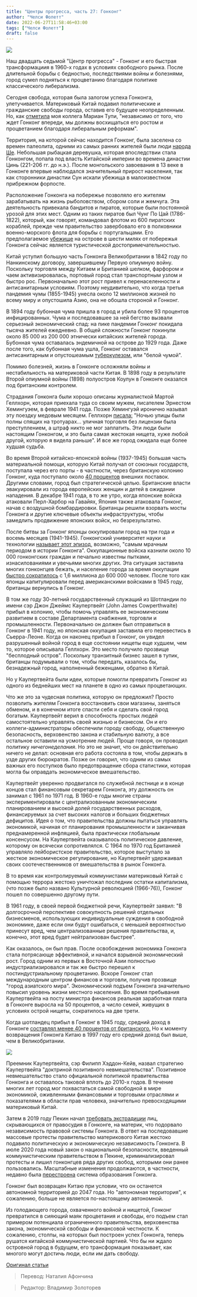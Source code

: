 ```yaml
---
title: "Центры прогресса, часть 27: Гонконг"
author: "Челси Фолетт"
date: 2022-06-27T11:58:46+03:00
tags: ["Челси Фолетт"]
draft: false
---
```


![](https://www.humanprogress.org/wp-content/uploads/2021/04/HKK.png)


Наш двадцать седьмой "Центр прогресса" - Гонконг и его быстрая трансформациия в 1960-х годах в условиях свободного рынка. После длительной борьбы с бедностью, последствиями войны и болезнями, город сумел подняться к процветанию благодаря политике классического либерализма.

Сегодня свобода, которая была залогом успеха Гонконга, улетучивается. Материковый Китай подавил политические и гражданские свободы города, оставив его будущее неопределенным. Но, как [отметила](https://www.humanprogress.org/goodbye-to-hong-kong/) моя коллега Мариан Тупи, "независимо от того, что ждет Гонконг впереди, мы должны восхищаться его ростом и процветанием благодаря либеральным реформам".

Территория, на которой сейчас находится Гонконг, была заселена со времен палеолита, одними из самых ранних жителей были люди [народа Ше](https://en.wikipedia.org/wiki/She_people). Небольшая рыбацкая деревушка, которая впоследствии стала Гонконгом, попала под власть Китайской империи во времена династии Цинь (221-206 гг. до н.э.). После монгольского завоевания в 13 веке в Гонконге впервые наблюдался значительный прирост населения, так как сторонники династии Сун искали убежища в малоизвестном прибрежном форпосте.

Расположение Гонконга на побережье позволяло его жителям зарабатывать на жизнь рыболовством, сбором соли и  жемчуга. Эта деятельность привекала бандитов и пиратов, которые были постоянной урозой для этих мест. Одним из таких пиратов был Чунг По Цай (1786-1822), который, как говорят, командовал флотом из 600 пиратских кораблей, прежде чем правительство завербовало его в полковники военно-морского флота для борьбы с португальцами. Его предполагаемое [убежище](https://www.atlasobscura.com/places/cheng-po-pirate-cave) на острове в шести милях от побережья Гонконга сейчас является туристической достопримечательностью.

Китай уступил большую часть Гонконга Великобритании в 1842 году по Нанкинскому договору, завершившему Первую опиумную войну. Поскольку торговля между Китаем и Британией шелком, фарфором и чаем активизировалась, портовый город стал транспортным узлом и быстро рос. Первоначально этот рост привел к перенаселенности и антисанитарным условиям. Поэтому неудивительно, что когда третья пандемия чумы (1855-1945) унесла около 12 миллионов жизней по всему миру и опустошила Азию, она не обошла стороной и Гонконг.

В 1894 году бубонная чума пришла в город и убила более 93 процентов инфицированных. Чума и последовавшее за ней бегство вызвали серьезный экономический спад: на пике пандемии Гонконг покидала тысяча жителей ежедневно. В общей сложности Гонконг покинули около 85 000 из 200 000 этнически китайских жителей города. Бубонная чума оставалась эндемичной на острове до 1929 года. Даже после того, как бубонная чума ушла, Гонконг оставался антисанитарным и опустошеамым [туберкулезом,](https://www.scmp.com/news/hong-kong/health-environment/article/2122487/explainer-brief-history-tb-hong-kong-experts-fear) или "белой чумой".

Помимо болезней, жизнь в Гонконге осложняли войны и нестабильность на материковой части Китая. В 1898 году в результате Второй опиумной войны (1898) полуостров Коулун в Гонконге оказался под британским контролем.

Страдания Гонконга были хорошо описаны журналисткой Мартой Геллхорн, которая приехала туда со своим мужем, писателем Эрнестом Хемингуэем, в феврале 1941 года. Позже Хемингуэй иронично называл эту поездку медовым месяцем. Геллхорн [писала:](https://www.humanprogress.org/hong-kong-and-the-power-of-economic-freedom/) "Ночью улицы были полны спящих на тротуарах... уличная торговля без лицензии была преступлением, а штраф никто не мог заплатить. Эти люди были настоящим Гонконгом, и это была самая жестокая нищета, хуже любой другой, которую я видела раньше". И все же город ожидала еще более худшая судьба.

Во время Второй китайско-японской войны (1937-1945) большая часть материальной помощи, которую Китай получал от союзных государств, поступала через его порты - в частности, через британскую колонию Гонконг, куда поступало около [40 процентов](https://www.youtube.com/watch?v=TrqlSSA2xUc) внешних поставок. Другими словами, город был стратегической целью. Британские власти эвакуировали из города европейских женщин и детей в ожидании нападения. В декабре 1941 года, в то же утро, когда японские войска атаковали Перл-Харбор на Гавайях, Япония также атаковала Гонконг, начав с воздушной бомбардировки. Британцы решили взорвать мосты Гонконга и другие ключевые объекты инфраструктуры, чтобы замедлить продвижение японских войск, но безрезультатно.

После битвы за Гонконг японцы оккупировали город на три года и восемь месяцев (1941-1945). Гонконгский университет науки и технологии [называет этот эпизод,](https://library.ust.hk/exhibitions/japanese-occupation/?page=Intro#:~:text=December%201941%20to%20August%201945,helplessness%20permeating%20citizens%27%20everyday%20lives.) возможно, "самым мрачным периодом в истории Гонконга". Оккупационные войска казнили около 10 000 гонконгских граждан и печально известны пытками, изнасилованиями и увечьями многих других. Эта ситуация заставила многих гонконгцев бежать, и население города за время оккупации [быстро сократилось](https://library.ust.hk/exhibitions/japanese-occupation/?page=Intro#:~:text=December%201941%20to%20August%201945,helplessness%20permeating%20citizens%27%20everyday%20lives.) с 1,6 миллиона до 600 000 человек. После того как японцы капитулировали перед американскими войсками в 1945 году, британцы вернулись в Гонконг.

В том же году 30-летний государственный служащий из Шотландии по имени сэр Джон Джеймс Каупертвейт (John James Cowperthwaite) прибыл в колонию, чтобы помочь управлять ее экономическим развитием в составе Департамента снабжения, торговли и промышленности. Первоначально он должен был отправиться в Гонконг в 1941 году, но японская оккупация заставила его перевестись в Сьерра-Леоне. Когда он наконец прибыл в Гонконг, он увидел разрушенный войной город в еще состоянии нищеты еще худшем, чем то, которое описывала Геллхорн. Это место получило  прозвище "бесплодный остров". Поскольку транзитный бизнес зашел в тупик, британцы подумывали о том, чтобы передать, казалось бы, безнадежный город, наполненный беженцами, обратно в Китай.

Но у Каупертвейта были идеи, которые помогли превратить Гонконг из одного из беднейших мест на планете в одно из самых процветающих.

Что же это за чудесная политика, которую он предложил? Просто позволить жителям Гонконга восстановить свои магазины, заняться обменом, и в конечном итоге спасти себя и сделать свой город богатым. Каупертвейт верил в способность простых людей самостоятельно управлять своей жизнью и бизнесом. Он и его коллеги-администраторы обеспечили городу свободу, общественную безопасность, верховенство закона и стабильную валюту, а все остальное оставили на усмотрение людей. Проще говоря, он проводил политику *ничегонеделания*. Но это не значит, что он действительно ничего не делал:  основная его работа состояла в том, чтобы держать в узде других бюрократов. Позже он говорил, что одним из самых важных его поступков было предотвращение сбора статистики, которая могла бы оправдать экономическое вмешательство.

Каупертвейт уверенно продвигался по служебной лестнице и в конце концов стал финансовым секретарем Гонконга, эту должность он занимал с 1961 по 1971 год. В 1960-е годы многие страны экспериментировали с централизованным экономическим планированием и высокой долей государственных расходов, финансируемых за счет высоких налогов и больших бюджетных дефицитов. Идея о том, что правительства должны пытаться управлять экономикой, начиная от планирования промышленности и заканчивая преднамеренной инфляцией, была практически глобальным консенсусом. На Каупертвейта оказывалось политическое давление, которому он всячески сопротивлялся. С 1964 по 1970 год Британией управляло лейбористское правительство, которое выступало за жесткое экономическое регулирование, но Каупертвейт удержаивал своих соотечественников от вмешательства в рынок Гонконга.

В то время как контролируемый коммунистами материковый Китай с помощью террора жестоко уничтожал последник остатки капитализма, (что позже было названо Культурной революцией (1966-76)), Гонконг пошел по совершенно другому пути.

В 1961 году, в своей первой бюджетной речи, Каупертвейт заявил: "В долгосрочной перспективе совокупность решений отдельных бизнесменов, использующих индивидуальные суждения в свободной экономике, даже если они будут ошибаться, с меньшей вероятностью принесут вред, чем централизованные решения правительства, и, конечно, этот вред будет нейтрализован быстрее".

Как оказалось, он был прав. После освобождения экономика Гонконга стала потрясающе эффективной, и начался взрывной экономический рост. Город одним из первых в Восточной Азии полностью индустриализировался и так же быстро перешел к постиндустриальному процветанию. Вскоре Гонконг стал международным центром финансов и торговли, получив прозвище "город азиатского мира". Экономический подъем Гонконга значительно повысил уровень жизни местного населения. Во время пребывания Каупертвейта на посту министра финансов реальная заработная плата в Гонконге выросла на 50 процентов, а число семей, живущих в условиях острой нищеты, сократилось на две трети.

Когда шотландец прибыл в Гонконг в 1945 году, средний доход в Гонконге [составлял менее 40 процентов от британского.](https://www.humanprogress.org/dataset/maddison-project/calc-table/?country-1=374&country-2=182&start-year=1945&end-year=2016) Но к моменту возвращения Гонконга Китаю в 1997 году его средний доход был выше, чем в Великобритании.

![](https://lh5.googleusercontent.com/fm-hZMk5O_OfziBNflz6b5Q-MMFmoXkB9LLKuLU-fk7GtDK4l4uIWT7L0HoCVY660sKjyHr612S-IhJwncoe7MVj3llwCEPFaLcWxuGNE50vwOC26vszygtg9idykA_s3bzecFgkkk3l4eQAig)

Преемник Каупертвейта, сэр Филипп Хэддон-Кейв, назвал стратегию Каупертвейта "доктриной позитивного невмешательства". Позитивное невмешательство стало официальной политикой правительства Гонконга и оставалось таковой вплоть до 2010-х годов. В течение многих лет город мог похвастаться самой свободной в мире экономикой, оживленными финансовыми и торговыми отраслями и показателями в области прав человека, значительно превосходящими материковый Китай.

Затем в 2019 году Пекин начал [требовать экстрадиции](https://en.wikipedia.org/wiki/2019_Hong_Kong_extradition_bill) лиц, скрывающихся от правосудия в Гонконге, на материк, что подорвало независимость правовой системы Гонконга. В ответ на последовавшие массовые протесты правительство материкового Китая жестоко подавило политическую и экономическую независимость Гонконга. В июле 2020 года новый закон о национальной безопасности, введенный коммунистическим правительством в Пекине, криминализировал протесты и лишил гонконгцев ряда других свобод, которыми они ранее пользовались. Масштабные изменения продолжаются, в частности, недавно была [перестроена](https://www.pbs.org/newshour/show/china-overhauls-hong-kongs-education-system-amid-ongoing-crackdown) система образования Гонконга.

Гонконг был возвращен Китаю при условии, что он останется автономной территорией до 2047 года. Но "автономная территория", к сожалению, больше не является по-настоящему автономной.

Из голодающего города, охваченного войной и нищетой, Гонконг превратился в сияющий маяк процветания и свободы, его подъем стал примером потенциала ограниченного правительства, верховенства закона, экономической свободы и финансовой честности. К сожалению, столпы, на которых был построен успех Гонконга, теперь рушатся китайской коммунистической партией. Что бы ни ждало островной город в будущем, его трансформация показывает, как многого могут достичь люди, если им дать свободу. 

[Оригинал статьи](https://www.humanprogress.org/centers-of-progress-pt-27-hong-kong-non-interventionism/)

> Перевод: Наталия Афончина

> Редактор: Владимир Золоторев